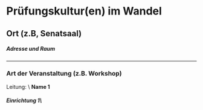 # Prüfungskultur(en) im Wandel  
## Ort (z.B, Senatsaal)  
##### Adresse und Raum 
--- 
### Art der Veranstaltung (z.B. Workshop) 
Leitung: \ 
**Name 1**  
##### Einrichtung 1\

